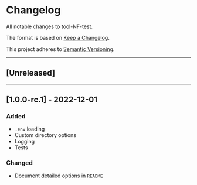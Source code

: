 # Changelog
All notable changes to tool-NF-test.

The format is based on [Keep a Changelog](https://keepachangelog.com/en/1.0.0/).

This project adheres to [Semantic Versioning](https://semver.org/spec/v2.0.0.html).

---

## [Unreleased]

---

## [1.0.0-rc.1] - 2022-12-01
### Added
- `.env` loading
- Custom directory options
- Logging
- Tests
### Changed
- Document detailed options in `README`
